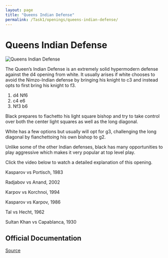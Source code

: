 ```yaml
---
layout: page
title: "Queens Indian Defense"
permalink: /Task1/openings/queens-indian-defense/
---
```

# Queens Indian Defense


![Queens Indian Defense](/queens-indian-defense.jpg)


The Queen’s Indian Defense is an extremely solid hypermodern defense against the d4 opening from white. It usually arises if white chooses to avoid the Nimzo-Indian defense by bringing his knight to c3 and instead opts to first bring his knight to f3.

1. d4 Nf6
2. c4 e6
3. Nf3 b6

Black prepares to fiachetto his light square bishop and try to take control over both the center light squares as well as the long diagonal.

White has a few options but usually will opt for g3, challenging the long diagonal by fianchettoing his own bishop to g2.

Unlike some of the other Indian defenses, black has many opportunities to play aggressive which makes it very popular at top level play.

Click the video below to watch a detailed explanation of this opening.






Kasparov vs Portisch, 1983

Radjabov vs Anand, 2002

Karpov vs Korchnoi, 1994

Kasparov vs Karpov, 1986

Tal vs Hecht, 1962

Sultan Khan vs Capablanca, 1930


## Official Documentation
[Source](https://www.thechesswebsite.com/queens-indian-defense/)

